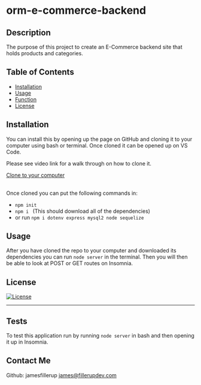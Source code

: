 # orm-e-commerce-backend

## Description

The purpose of this project to create an E-Commerce backend site that holds products and categories.



## Table of Contents

- [Installation](#installation)
- [Usage](#usage)
- [Function](#function)
- [License](#license)


## Installation

You can install this by opening up the page on GitHub and cloning it to your computer using bash or terminal. Once cloned it can be opened up on VS Code.

Please see video link for a walk through on how to clone it.

[Clone to your computer](https://drive.google.com/file/d/15ogCY3Q-JLWhteoSiIoXLkhtK4Z0-mfz/view?usp=sharing "Click Me!")
<br><br>

Once cloned you can put the following commands in:
* `npm init`
* `npm i ` (This should download all of the dependencies)
* or run `npm i dotenv express mysql2 node sequelize`



## Usage

After you have cloned the repo to your computer and downloaded its dependencies you can run `node server` in the terminal. Then you will then be able to look at POST or GET routes on Insomnia. 


## License

[![License](https://img.shields.io/badge/License-Apache_2.0-blue.svg)](https://opensource.org/licenses/Apache-2.0)

---

## Tests

To test this application run by running `node server` in bash and then opening it up in Insomnia.

## Contact Me

Github: jamesfillerup
james@fillerupdev.com

